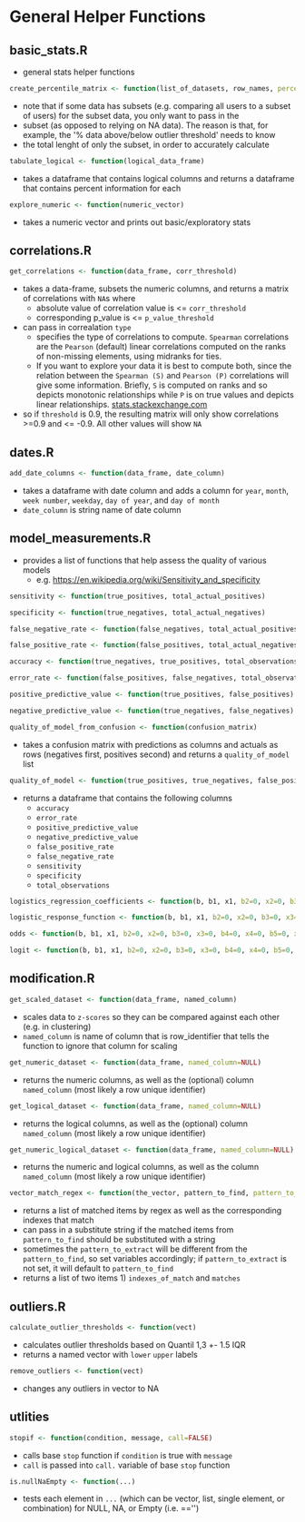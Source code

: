 # General Helper Functions

## basic_stats.R
- general stats helper functions

```R
create_percentile_matrix <- function(list_of_datasets, row_names, percentiles=c(0, 0.025, 0.05, 0.10, 0.25, 0.50, 0.75, 0.90, 0.95, 0.975, 1), round_by=1)
```
- note that if some data has subsets (e.g. comparing all users to a subset of users) for the subset data, you only want to pass in the
- subset (as opposed to relying on NA data). The reason is that, for example, the '% data above/below outlier threshold' needs to know
- the total lenght of only the subset, in order to accurately calculate

```R
tabulate_logical <- function(logical_data_frame)
```
- takes a dataframe that contains logical columns and returns a dataframe that contains percent information for each

```R
explore_numeric <- function(numeric_vector)
```
- takes a numeric vector and prints out basic/exploratory stats

## correlations.R

```R
get_correlations <- function(data_frame, corr_threshold)
```
- takes a data-frame, subsets the numeric columns, and returns a matrix of correlations with `NA`s where 
	- absolute value of correlation value is <= `corr_threshold`
	- corresponding p_value is <= `p_value_threshold`
- can pass in correalation `type`
	- specifies the type of correlations to compute. `Spearman` correlations are the `Pearson` (default) linear correlations computed on the ranks of non-missing elements, using midranks for ties.
	- If you want to explore your data it is best to compute both, since the relation between the `Spearman (S)` and `Pearson (P)` correlations will give some information. Briefly, `S` is computed on ranks and so depicts monotonic relationships while `P` is on true values and depicts linear relationships. [stats.stackexchange.com](http://stats.stackexchange.com/questions/8071/how-to-choose-between-pearson-and-spearman-correlation)
- so if `threshold` is 0.9, the resulting matrix will only show correlations >=0.9 and <= -0.9. All other values will show `NA`


## dates.R

```R
add_date_columns <- function(data_frame, date_column)
```
- takes a dataframe with date column and adds a column for `year`, `month`, `week number`, `weekday`, `day of year`, and `day of month`
- `date_column` is string name of date column

## model_measurements.R
- provides a list of functions that help assess the quality of various models
	- e.g. https://en.wikipedia.org/wiki/Sensitivity_and_specificity

```R
sensitivity <- function(true_positives, total_actual_positives)
```

```R
specificity <- function(true_negatives, total_actual_negatives)
```

```R
false_negative_rate <- function(false_negatives, total_actual_positives)
```

```R
false_positive_rate <- function(false_positives, total_actual_negatives)
```

```R
accuracy <- function(true_negatives, true_positives, total_observations)
```

```R
error_rate <- function(false_positives, false_negatives, total_observations)
```

```R
positive_predictive_value <- function(true_positives, false_positives)
```

```R
negative_predictive_value <- function(true_negatives, false_negatives)
```

```R
quality_of_model_from_confusion <- function(confusion_matrix)
```
- takes a confusion matrix with predictions as columns and actuals as rows (negatives first, positives second) and returns a `quality_of_model` list

```R
quality_of_model <- function(true_positives, true_negatives, false_positives, false_negatives)
```
- returns a dataframe that contains the following columns
	- `accuracy`
	- `error_rate`
	- `positive_predictive_value`
	- `negative_predictive_value`
	- `false_positive_rate`
	- `false_negative_rate`
	- `sensitivity`
	- `specificity`
	- `total_observations`

```R
logistics_regression_coefficients <- function(b, b1, x1, b2=0, x2=0, b3=0, x3=0, b4=0, x4=0, b5=0, x5=0)
```

```R
logistic_response_function <- function(b, b1, x1, b2=0, x2=0, b3=0, x3=0, b4=0, x4=0, b5=0, x5=0)
```

```R
odds <- function(b, b1, x1, b2=0, x2=0, b3=0, x3=0, b4=0, x4=0, b5=0, x5=0)
```

```R
logit <- function(b, b1, x1, b2=0, x2=0, b3=0, x3=0, b4=0, x4=0, b5=0, x5=0)
```

## modification.R

```R
get_scaled_dataset <- function(data_frame, named_column)
```
- scales data to `z-scores` so they can be compared against each other (e.g. in clustering)
- `named_column` is name of column that is row_identifier that tells the function to ignore that column for scaling

```R
get_numeric_dataset <- function(data_frame, named_column=NULL)
```
- returns the numeric columns, as well as the (optional) column `named_column` (most likely a row unique identifier)

```R
get_logical_dataset <- function(data_frame, named_column=NULL)
```
- returns the logical columns, as well as the (optional) column `named_column` (most likely a row unique identifier)

```R
get_numeric_logical_dataset <- function(data_frame, named_column=NULL)
```
- returns the numeric and logical columns, as well as the column `named_column` (most likely a row unique identifier)

```R
vector_match_regex <- function(the_vector, pattern_to_find, pattern_to_extract=NULL, substitue_find_with=NULL)
```
- returns a list of matched items by regex as well as the corresponding indexes that match
- can pass in a substitute string if the matched items from `pattern_to_find` should be substituted with a string
- sometimes the `pattern_to_extract` will be different from the `pattern_to_find`, so set variables accordingly; if `pattern_to_extract` is not set, it will default to `pattern_to_find`
- returns a list of two items 1) `indexes_of_match` and `matches`

## outliers.R

```R
calculate_outlier_thresholds <- function(vect)
```
- calculates outlier thresholds based on Quantil 1,3 +- 1.5 IQR
- returns a named vector with `lower` `upper` labels

```R
remove_outliers <- function(vect)
```
- changes any outliers in vector to NA

## utlities

```R
stopif <- function(condition, message, call=FALSE)
```
- calls base `stop` function if `condition` is true with `message`
- `call` is passed into `call.` variable of base `stop` function

```R
is.nullNaEmpty <- function(...)
```
- tests each element in `...` (which can be vector, list, single element, or combination) for NULL, NA, or Empty (i.e. ==\'\')
